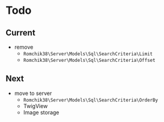 # Todo

## Current

- remove
  - `Romchik38\Server\Models\Sql\SearchCriteria\Limit`
  - `Romchik38\Server\Models\Sql\SearchCriteria\Offset`

## Next

- move to server
  - `Romchik38\Server\Models\Sql\SearchCriteria\OrderBy`
  - TwigView
  - Image storage
  